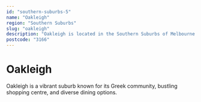 ```yaml
---
id: "southern-suburbs-5"
name: "Oakleigh"
region: "Southern Suburbs"
slug: "oakleigh"
description: "Oakleigh is located in the Southern Suburbs of Melbourne. Find trusted local plumbers serving this area."
postcode: "3166"
---
```


# Oakleigh

Oakleigh is a vibrant suburb known for its Greek community, bustling shopping centre, and diverse dining options. 